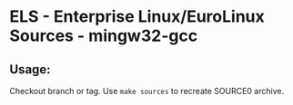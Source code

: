 # ELS - Enterprise Linux/EuroLinux Sources - mingw32-gcc
 
## Usage:
  Checkout branch or tag. Use `make sources` to recreate  SOURCE0 archive.
